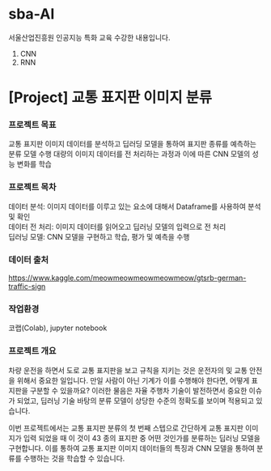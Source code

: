 # sba-AI
서울산업진흥원 인공지능 특화 교육 수강한 내용입니다.  


1. CNN
2. RNN

     
# [Project] 교통 표지판 이미지 분류

### 프로젝트 목표
교통 표지판 이미지 데이터를 분석하고 딥러딩 모델을 통하여 표지판 종류를 예측하는 분류 모델 수행
대량의 이미지 데이터를 전 처리하는 과정과 이에 따른 CNN 모델의 성능 변화를 학습 

### 프로젝트 목차
데이터 분석: 이미지 데이터를 이루고 있는 요소에 대해서 Dataframe를 사용하여 분석 및 확인   
데이터 전 처리: 이미지 데이터를 읽어오고 딥러닝 모델의 입력으로 전 처리    
딥러닝 모델: CNN 모델을 구현하고 학습, 평가 및 예측을 수행    

### 데이터 출처
https://www.kaggle.com/meowmeowmeowmeowmeow/gtsrb-german-traffic-sign

### 작업환경
코랩(Colab), jupyter notebook

### 프로젝트 개요
차량 운전을 하면서 도로 교통 표지판을 보고 규칙을 지키는 것은 운전자의 및 교통 안전을 위해서 중요한 일입니다. 만일 사람이 아닌 기계가 이를 수행해야 한다면, 어떻게 표지판을 구분할 수 있을까요? 이러한 물음은 자율 주행차 기술이 발전하면서 중요한 이슈가 되었고, 딥러닝 기술 바탕의 분류 모델이 상당한 수준의 정확도를 보이며 적용되고 있습니다.

이번 프로젝트에서는 교통 표지판 분류의 첫 번째 스텝으로 간단하게 교통 표지판 이미지가 입력 되었을 때 이 것이 43 종의 표지판 중 어떤 것인가를 분류하는 딥러닝 모델을 구현합니다. 이를 통하여 교통 표지판 이미지 데이터들의 특징과 CNN 모델을 통하여 분류를 수행하는 것을 학습할 수 있습니다.
